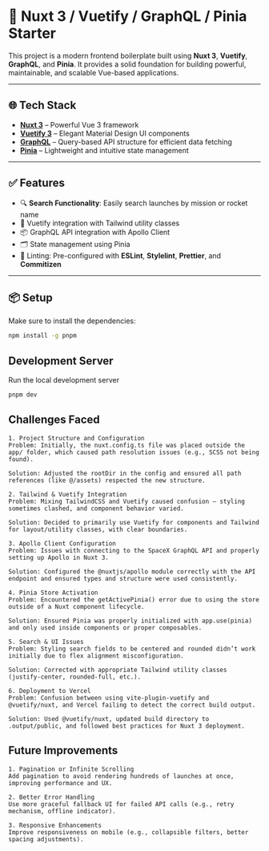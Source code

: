 # 🚀 Nuxt 3 / Vuetify / GraphQL / Pinia Starter

This project is a modern frontend boilerplate built using **Nuxt 3**, **Vuetify**, **GraphQL**, and **Pinia**. It provides a solid foundation for building powerful, maintainable, and scalable Vue-based applications.

---

## 🌐 Tech Stack

- **[Nuxt 3](https://nuxt.com/docs/getting-started/introduction)** – Powerful Vue 3 framework
- **[Vuetify 3](https://next.vuetifyjs.com/)** – Elegant Material Design UI components
- **[GraphQL](https://graphql.org/)** – Query-based API structure for efficient data fetching
- **[Pinia](https://pinia.vuejs.org/)** – Lightweight and intuitive state management

---

## ✅ Features

- 🔍 **Search Functionality**: Easily search launches by mission or rocket name  
- 🎨 Vuetify integration with Tailwind utility classes  
- 📦 GraphQL API integration with Apollo Client  
- 🗂 State management using Pinia  
- 🧼 Linting: Pre-configured with **ESLint**, **Stylelint**, **Prettier**, and **Commitizen**

---

## 📦 Setup

Make sure to install the dependencies:

```bash
npm install -g pnpm

```

## Development Server
Run the local development server
```bash
pnpm dev
```
## Challenges Faced
```
1. Project Structure and Configuration
Problem: Initially, the nuxt.config.ts file was placed outside the app/ folder, which caused path resolution issues (e.g., SCSS not being found).

Solution: Adjusted the rootDir in the config and ensured all path references (like @/assets) respected the new structure.

2. Tailwind & Vuetify Integration
Problem: Mixing TailwindCSS and Vuetify caused confusion — styling sometimes clashed, and component behavior varied.

Solution: Decided to primarily use Vuetify for components and Tailwind for layout/utility classes, with clear boundaries.

3. Apollo Client Configuration
Problem: Issues with connecting to the SpaceX GraphQL API and properly setting up Apollo in Nuxt 3.

Solution: Configured the @nuxtjs/apollo module correctly with the API endpoint and ensured types and structure were used consistently.

4. Pinia Store Activation
Problem: Encountered the getActivePinia() error due to using the store outside of a Nuxt component lifecycle.

Solution: Ensured Pinia was properly initialized with app.use(pinia) and only used inside components or proper composables.

5. Search & UI Issues
Problem: Styling search fields to be centered and rounded didn’t work initially due to flex alignment misconfiguration.

Solution: Corrected with appropriate Tailwind utility classes (justify-center, rounded-full, etc.).

6. Deployment to Vercel
Problem: Confusion between using vite-plugin-vuetify and @vuetify/nuxt, and Vercel failing to detect the correct build output.

Solution: Used @vuetify/nuxt, updated build directory to .output/public, and followed best practices for Nuxt 3 deployment.

```
## Future Improvements
```
1. Pagination or Infinite Scrolling
Add pagination to avoid rendering hundreds of launches at once, improving performance and UX.

2. Better Error Handling
Use more graceful fallback UI for failed API calls (e.g., retry mechanism, offline indicator).

3. Responsive Enhancements
Improve responsiveness on mobile (e.g., collapsible filters, better spacing adjustments).
```